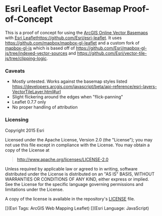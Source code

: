 # Esri Leaflet Vector Basemap Proof-of-Concept

This is a proof of concept for using the [ArcGIS Online Vector Basemaps](http://www.arcgis.com/home/group.html?id=30de8da907d240a0bccd5ad3ff25ef4a&focus=layers) with [Esri Leaflet]()https://github.com/Esri/esri-leaflet. It uses https://github.com/mapbox/mapbox-gl-leaflet and a custom fork of [mapbox-gl-js](https://github.com/patrickarlt/mapbox-gl-js/tree/esri-leaflet-renderer) which is based off of https://github.com/Esri/mapbox-gl-js/tree/indexed-vector-sources and https://github.com/Esri/vector-tile-js/tree/clipping-logic.

### Caveats

* Mostly untested. Works against the basemap styles listed https://developers.arcgis.com/javascript/beta/api-reference/esri-layers-VectorTileLayer.html#url
* Slight flickering around the edges when "flick-panning"
* Leaflet 0.7.7 only
* No proper handling of attribution

### Licensing
Copyright 2015 Esri

Licensed under the Apache License, Version 2.0 (the "License");
you may not use this file except in compliance with the License.
You may obtain a copy of the License at

> http://www.apache.org/licenses/LICENSE-2.0

Unless required by applicable law or agreed to in writing, software
distributed under the License is distributed on an "AS IS" BASIS,
WITHOUT WARRANTIES OR CONDITIONS OF ANY KIND, either express or implied.
See the License for the specific language governing permissions and
limitations under the License.

A copy of the license is available in the repository's [LICENSE](./LICENSE) file.

[](Esri Tags: ArcGIS Web Mapping Leaflet)
[](Esri Language: JavaScript)